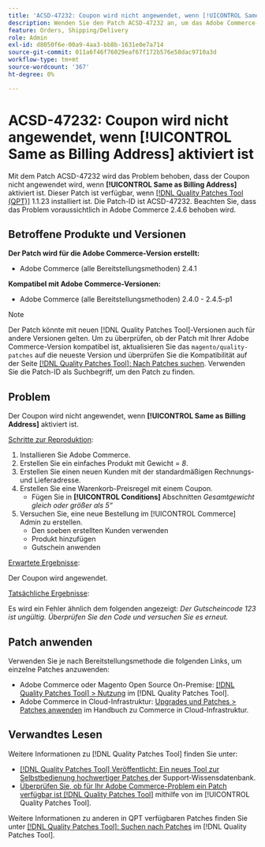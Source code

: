 ```yaml
---
title: 'ACSD-47232: Coupon wird nicht angewendet, wenn [!UICONTROL Same as Billing Address] aktiviert ist'
description: Wenden Sie den Patch ACSD-47232 an, um das Adobe Commerce-Problem zu beheben, bei dem beim Aktivieren der [!UICONTROL Same as Billing Address] kein Coupon angewendet wird.
feature: Orders, Shipping/Delivery
role: Admin
exl-id: d8050f6e-00a9-4aa3-bb8b-1631e0e7a714
source-git-commit: 011a6f46f76029eaf67f172b576e58dac9710a3d
workflow-type: tm+mt
source-wordcount: '367'
ht-degree: 0%

---
```


# ACSD-47232: Coupon wird nicht angewendet, wenn [!UICONTROL Same as Billing Address] aktiviert ist

Mit dem Patch ACSD-47232 wird das Problem behoben, dass der Coupon nicht angewendet wird, wenn **[!UICONTROL Same as Billing Address]** aktiviert ist. Dieser Patch ist verfügbar, wenn [[!DNL Quality Patches Tool (QPT)]](https://experienceleague.adobe.com/de/docs/commerce-operations/tools/quality-patches-tool/quality-patches-tool-to-self-serve-quality-patches) 1.1.23 installiert ist. Die Patch-ID ist ACSD-47232. Beachten Sie, dass das Problem voraussichtlich in Adobe Commerce 2.4.6 behoben wird.

## Betroffene Produkte und Versionen

**Der Patch wird für die Adobe Commerce-Version erstellt:**

* Adobe Commerce (alle Bereitstellungsmethoden) 2.4.1

**Kompatibel mit Adobe Commerce-Versionen:**

* Adobe Commerce (alle Bereitstellungsmethoden) 2.4.0 - 2.4.5-p1

>[!NOTE]
>
>Der Patch könnte mit neuen [!DNL Quality Patches Tool]-Versionen auch für andere Versionen gelten. Um zu überprüfen, ob der Patch mit Ihrer Adobe Commerce-Version kompatibel ist, aktualisieren Sie das `magento/quality-patches` auf die neueste Version und überprüfen Sie die Kompatibilität auf der Seite [[!DNL Quality Patches Tool]: Nach Patches suchen](https://experienceleague.adobe.com/tools/commerce-quality-patches/index.html?lang=de). Verwenden Sie die Patch-ID als Suchbegriff, um den Patch zu finden.

## Problem

Der Coupon wird nicht angewendet, wenn **[!UICONTROL Same as Billing Address]** aktiviert ist.

<u>Schritte zur Reproduktion</u>:

1. Installieren Sie Adobe Commerce.
1. Erstellen Sie ein einfaches Produkt mit Gewicht = *8*.
1. Erstellen Sie einen neuen Kunden mit der standardmäßigen Rechnungs- und Lieferadresse.
1. Erstellen Sie eine Warenkorb-Preisregel mit einem Coupon.
   * Fügen Sie in **[!UICONTROL Conditions]** Abschnitten *Gesamtgewicht gleich oder größer als 5“*
1. Versuchen Sie, eine neue Bestellung im [!UICONTROL Commerce] Admin zu erstellen.
   * Den soeben erstellten Kunden verwenden
   * Produkt hinzufügen
   * Gutschein anwenden

<u>Erwartete Ergebnisse</u>:

Der Coupon wird angewendet.

<u>Tatsächliche Ergebnisse</u>:

Es wird ein Fehler ähnlich dem folgenden angezeigt: *Der Gutscheincode 123 ist ungültig. Überprüfen Sie den Code und versuchen Sie es erneut.*

## Patch anwenden

Verwenden Sie je nach Bereitstellungsmethode die folgenden Links, um einzelne Patches anzuwenden:

* Adobe Commerce oder Magento Open Source On-Premise: [[!DNL Quality Patches Tool] > Nutzung](/help/tools/quality-patches-tool/usage.md) im [!DNL Quality Patches Tool].
* Adobe Commerce in Cloud-Infrastruktur: [Upgrades und Patches > Patches anwenden](https://experienceleague.adobe.com/docs/commerce-cloud-service/user-guide/develop/upgrade/apply-patches.html?lang=de) im Handbuch zu Commerce in Cloud-Infrastruktur.

## Verwandtes Lesen

Weitere Informationen zu [!DNL Quality Patches Tool] finden Sie unter:

* [[!DNL Quality Patches Tool] Veröffentlicht: Ein neues Tool zur Selbstbedienung hochwertiger Patches ](https://experienceleague.adobe.com/de/docs/commerce-operations/tools/quality-patches-tool/quality-patches-tool-to-self-serve-quality-patches) der Support-Wissensdatenbank.
* [Überprüfen Sie, ob für Ihr Adobe Commerce-Problem ein Patch verfügbar ist [!DNL Quality Patches Tool]](/help/tools/quality-patches-tool/patches-available-in-qpt/check-patch-for-magento-issue-with-magento-quality-patches.md) mithilfe von im [!UICONTROL Quality Patches Tool].


Weitere Informationen zu anderen in QPT verfügbaren Patches finden Sie unter [[!DNL Quality Patches Tool]: Suchen nach Patches](https://experienceleague.adobe.com/tools/commerce-quality-patches/index.html?lang=de) im [!DNL Quality Patches Tool].
